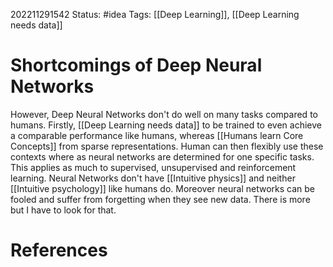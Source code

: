 202211291542
Status: #idea
Tags: [[Deep Learning]], [[Deep Learning needs data]]

# Shortcomings of Deep Neural Networks
However, Deep Neural Networks don't do well on many tasks compared to humans. Firstly, [[Deep Learning needs data]] to be trained to even achieve a comparable performance like humans, whereas [[Humans learn Core Concepts]] from sparse representations. Human can then flexibly use these contexts where as neural networks are determined for one specific tasks. This applies as much to supervised, unsupervised and reinforcement learning.
Neural Networks don't have [[Intuitive physics]] and neither [[Intuitive psychology]] like humans do.
Moreover neural networks can be fooled and suffer from forgetting when they see new data.
There is more but I have to look for that.

# References